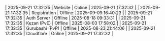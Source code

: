 | 2025-09-21 17:32:35 | Website | Online | 2025-09-21 17:32:32 |
| 2025-09-21 17:32:35 | Registration | Offline | 2025-09-09 16:40:23 |
| 2025-09-21 17:32:35 | Auth Server | Offline | 2025-08-18 09:33:31 |
| 2025-09-21 17:32:35 | Kezan (PvE) | Offline | 2025-08-03 17:58:02 |
| 2025-09-21 17:32:35 | Gurubashi (PvP) | Offline | 2025-08-23 21:44:06 |
| 2025-09-21 17:32:35 | Cloudflare | Online | 2025-09-21 17:32:32 |
